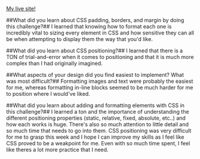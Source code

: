 [My live site!](http://albhahn.github.io/index.html)

##What did you learn about CSS padding, borders, and margin by doing this challenge?##
I learned that knowing how to format each one is incredibly vital to sizing every element in CSS and how sensitive they can all be when attempting to display them the way that you'd like.

##What did you learn about CSS positioning?##
I learned that there is a TON of trial-and-error when it comes to positioning and that it is much more complex than I had originally imagined.

##What aspects of your design did you find easiest to implement? What was most difficult?##
Formatting images and text were probably the easiest for me, whereas formatting in-line blocks seemed to be much harder for me to position where I would've liked.

##What did you learn about adding and formatting elements with CSS in this challenge?##
I learned a ton and the importance of understanding the different positioning properties (static, relative, fixed, absolute, etc..) and how each works is huge. There's also so much attention to little detail and so much time that needs to go into them. CSS positioning was very difficult for me to grasp this week and I hope I can improve my skills as I feel like CSS proved to be a weakpoint for me. Even with so much time spent, I feel like theres a lot more practice that I need.